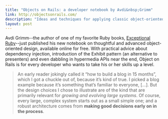 ```yaml
---
title: "Objects on Rails: a developer notebook by Avdi&nbsp;Grimm"
link: http://objectsonrails.com/
description: "Ideas and techniques for applying classic object-oriented principles to Rails development."
layout: post
---
```


Avdi Grimm--the author of one of my favorite Ruby books, [Exceptional
Ruby][1]--just published his new notebook on thoughtful and advanced
object-oriented design, available online for free. With practical advice about
dependency injection, introduction of the Exhibit pattern (an alternative to
presenters) and even dabbling in hypermedia APIs near the end, Object on Rails
is for every developer who wants to take his or her skills up a level.

> An early reader jokingly called it “how to build a blog in 15 months”, which I
> got a chuckle out of, because it’s kind of true. I picked a blog example
> because it’s something that’s familiar to everyone, [...]. But the design
> choices I chose to illustrate are of the kind that are primarily relevant for
> _growing and evolving large systems_. Of course, every large, complex system
> starts out as a small simple one; and a robust architecture comes from
> **making good decisions early on in the process**.


  [1]: http://exceptionalruby.com/
